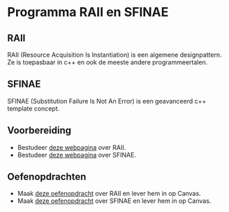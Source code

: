# Programma RAII en SFINAE
## RAII 
RAII (Resource Acquisition Is Instantiation) is een algemene designpattern. Ze is toepasbaar in c++ en ook de meeste andere programmeertalen.

## SFINAE 
SFINAE (Substitution Failure Is Not An Error) is een geavanceerd c++ template concept.

## Voorbereiding
- Bestudeer [deze webpagina](https://www.geeksforgeeks.org/resource-acquisition-is-initialization/?ref=gcse_ind) over RAII.
- Bestudeer [deze webpagina](../../software/sfinae/sfinae.md) over SFINAE.

## Oefenopdrachten
- Maak [deze oefenopdracht](../../onderwijsmateriaal/opdrachten/oefenopdrachten/raii/raii.md) over RAII en lever hem in op Canvas.
- Maak [deze oefenopdracht](../../onderwijsmateriaal/opdrachten/oefenopdrachten/sfinae/sfinae.md) over SFINAE en lever hem in op Canvas.

